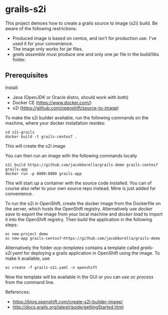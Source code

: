 # grails-s2i
This project demoes how to create a grails source to image (s2i) build. Be aware of the following restrictions:
* Produced image is based on centos, and isn't for production use. I've used it for your convenience.
* The image only works for jar files.
* *grails assemble* must produce one and only one jar file in the build/libs folder.

## Prerequisites
Install:
* Java (OpenJDK or Oracle distro, should work with both)
* Docker CE (https://www.docker.com/)
* s2i (https://github.com/openshift/source-to-image)

To make the s2i builder available, run the following commands on the machine, where your docker installation resides:
```
cd s2i-grails
docker build -t grails-centos7 .
```

This will create the s2i image

You can then run an image with the following commands locally
```
s2i build https://github.com/jacobborella/grails-demo grails-centos7 grails-app
docker run -p 8080:8080 grails-app
```

This will start up a container with the source code installed. You can of course also refer to your own source repo instead. Mine is just added for convenience.

To run the s2i in OpenShift, create the docker image from the Dockerfile on the server, which hosts the OpenShift registry. Alternatively use *docker save* to export the image from your local machine and *docker load* to import it into the OpenShift registry. Then build the application in the following steps:

```
oc new-project demo
oc new-app grails-centos7~https://github.com/jacobborella/grails-demo
```
Alternatively the folder *ocp-templates* contains a template called *grails-s2i.yaml* for deploying a grails application in OpenShift using the image. To make it available, use
```
oc create -f grails-s2i.yaml -n openshift
```
Now the template will be available in the GUI or you can use *oc process* from the command line.

References:
* https://blog.openshift.com/create-s2i-builder-image/
* http://docs.grails.org/latest/guide/gettingStarted.html
